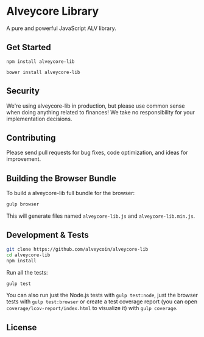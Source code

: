 Alveycore Library
=======

A pure and powerful JavaScript ALV library.


## Get Started

```
npm install alveycore-lib
```

```
bower install alveycore-lib
```

## Security

We're using alveycore-lib in production, but please use common sense when doing anything related to finances! We take no responsibility for your implementation decisions.



## Contributing

Please send pull requests for bug fixes, code optimization, and ideas for improvement. 

## Building the Browser Bundle

To build a alveycore-lib full bundle for the browser:

```sh
gulp browser
```

This will generate files named `alveycore-lib.js` and `alveycore-lib.min.js`.

## Development & Tests

```sh
git clone https://github.com/alveycoin/alveycore-lib
cd alveycore-lib
npm install
```

Run all the tests:

```sh
gulp test
```

You can also run just the Node.js tests with `gulp test:node`, just the browser tests with `gulp test:browser`
or create a test coverage report (you can open `coverage/lcov-report/index.html` to visualize it) with `gulp coverage`.

## License

